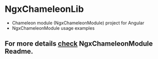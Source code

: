 # NgxChameleonLib

* Chameleon module (NgxChameleonModule) project for Angular
* NgxChameleonModule usage examples

## For more details [check](https://github.com/wdmatheus/NgxChameleonLib/blob/master/projects/ngx-chameleon/README.md) NgxChameleonModule Readme.
